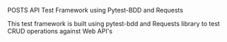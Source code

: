 POSTS API Test Framework using Pytest-BDD and Requests

This test framework is built using pytest-bdd and Requests library to test CRUD operations against Web API's

